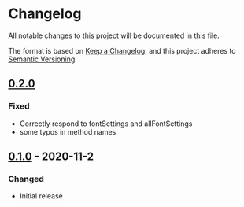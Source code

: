 # Changelog
All notable changes to this project will be documented in this file.

The format is based on [Keep a Changelog](https://keepachangelog.com/en/1.0.0/),
and this project adheres to [Semantic Versioning](https://semver.org/spec/v2.0.0.html).



## [0.2.0]
### Fixed
 - Correctly respond to fontSettings and allFontSettings
 - some typos in method names



## [0.1.0] - 2020-11-2
### Changed
 - Initial release


[0.1.0]: https://github.com/rokucommunity/roku-smart-label/tree/v0.1.0
[0.2.0]: https://github.com/rokucommunity/roku-smart-label/compare/v0.1.0...v0.2.0